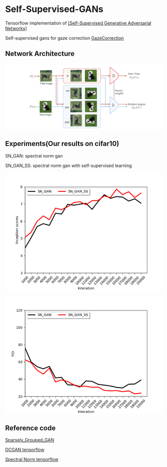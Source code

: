 # Self-Supervised-GANs

Tensorflow implementation of [[Self-Supervised Generative Adversarial Networks]](https://arxiv.org/pdf/1811.11212.pdf)

Self-supervised gans for gaze correction [GazeCorrection](https://github.com/zhangqianhui/GazeCorrection) 

## Network Architecture

<p align="center">
  <img src="/img/net.png">
</p>

## Experiments(Our results on cifar10)

SN_GAN: spectral norm gan

SN_GAN_SS: spectral norm gan with self-supervised learning

<p align="center">
  <img src="/img/fig_is.png">
</p>

<p align="center">
  <img src="/img/fig_fid.png">
</p>

## Reference code

[Sparsely_Grouped_GAN](https://github.com/zhangqianhui/Sparsely_Grouped_GAN)

[DCGAN tensorflow](https://github.com/carpedm20/DCGAN-tensorflow)

[Spectral Norm tensorflow](https://github.com/taki0112/Spectral_Normalization-Tensorflow)
